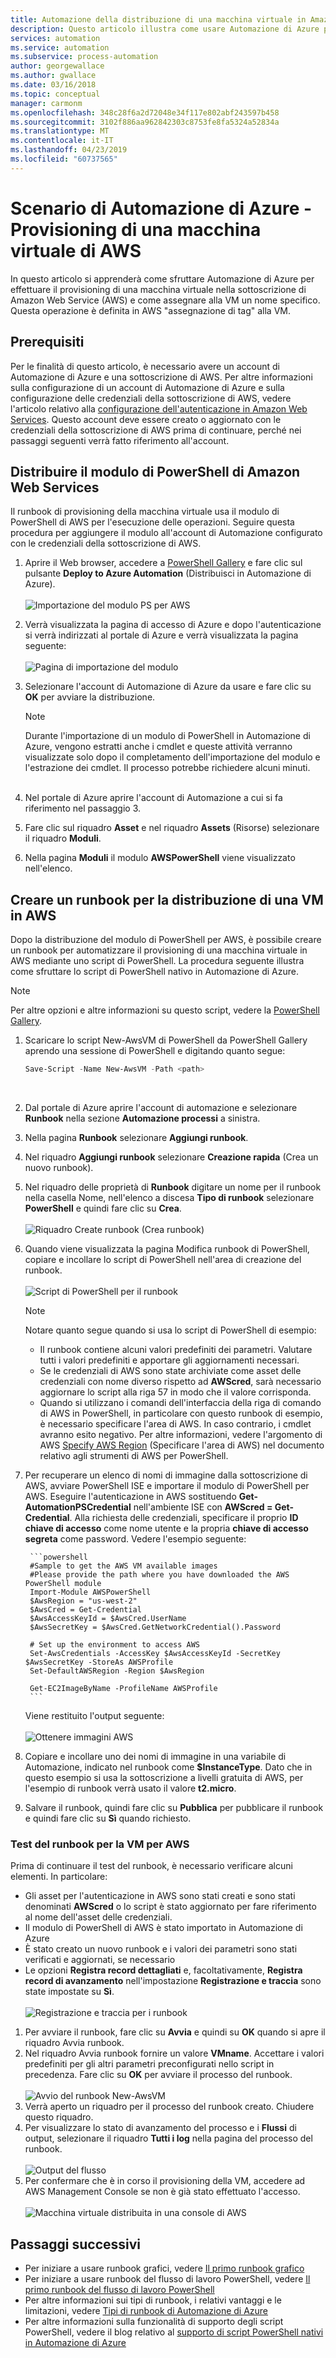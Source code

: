 ```yaml
---
title: Automazione della distribuzione di una macchina virtuale in Amazon Web Services
description: Questo articolo illustra come usare Automazione di Azure per automatizzare la creazione di una VM di Amazon Web Service
services: automation
ms.service: automation
ms.subservice: process-automation
author: georgewallace
ms.author: gwallace
ms.date: 03/16/2018
ms.topic: conceptual
manager: carmonm
ms.openlocfilehash: 348c28f6a2d72048e34f117e802abf243597b458
ms.sourcegitcommit: 3102f886aa962842303c8753fe8fa5324a52834a
ms.translationtype: MT
ms.contentlocale: it-IT
ms.lasthandoff: 04/23/2019
ms.locfileid: "60737565"
---
```

# <a name="azure-automation-scenario---provision-an-aws-virtual-machine"></a>Scenario di Automazione di Azure - Provisioning di una macchina virtuale di AWS
In questo articolo si apprenderà come sfruttare Automazione di Azure per effettuare il provisioning di una macchina virtuale nella sottoscrizione di Amazon Web Service (AWS) e come assegnare alla VM un nome specifico. Questa operazione è definita in AWS "assegnazione di tag" alla VM.

## <a name="prerequisites"></a>Prerequisiti
Per le finalità di questo articolo, è necessario avere un account di Automazione di Azure e una sottoscrizione di AWS. Per altre informazioni sulla configurazione di un account di Automazione di Azure e sulla configurazione delle credenziali della sottoscrizione di AWS, vedere l'articolo relativo alla [configurazione dell'autenticazione in Amazon Web Services](automation-config-aws-account.md). Questo account deve essere creato o aggiornato con le credenziali della sottoscrizione di AWS prima di continuare, perché nei passaggi seguenti verrà fatto riferimento all'account.

## <a name="deploy-amazon-web-services-powershell-module"></a>Distribuire il modulo di PowerShell di Amazon Web Services
Il runbook di provisioning della macchina virtuale usa il modulo di PowerShell di AWS per l'esecuzione delle operazioni. Seguire questa procedura per aggiungere il modulo all'account di Automazione configurato con le credenziali della sottoscrizione di AWS.  

1. Aprire il Web browser, accedere a [PowerShell Gallery](https://www.powershellgallery.com/packages/AWSPowerShell/) e fare clic sul pulsante **Deploy to Azure Automation** (Distribuisci in Automazione di Azure).<br><br> ![Importazione del modulo PS per AWS](./media/automation-scenario-aws-deployment/powershell-gallery-download-awsmodule.png)
2. Verrà visualizzata la pagina di accesso di Azure e dopo l'autenticazione si verrà indirizzati al portale di Azure e verrà visualizzata la pagina seguente:<br><br> ![Pagina di importazione del modulo](./media/automation-scenario-aws-deployment/deploy-aws-powershell-module-parameters.png)
3. Selezionare l'account di Automazione di Azure da usare e fare clic su **OK** per avviare la distribuzione.

   > [!NOTE]
   > Durante l'importazione di un modulo di PowerShell in Automazione di Azure, vengono estratti anche i cmdlet e queste attività verranno visualizzate solo dopo il completamento dell'importazione del modulo e l'estrazione dei cmdlet. Il processo potrebbe richiedere alcuni minuti.  
   > <br>

1. Nel portale di Azure aprire l'account di Automazione a cui si fa riferimento nel passaggio 3.
2. Fare clic sul riquadro **Asset** e nel riquadro **Assets** (Risorse) selezionare il riquadro **Moduli**.
3. Nella pagina **Moduli** il modulo **AWSPowerShell** viene visualizzato nell'elenco.

## <a name="create-aws-deploy-vm-runbook"></a>Creare un runbook per la distribuzione di una VM in AWS
Dopo la distribuzione del modulo di PowerShell per AWS, è possibile creare un runbook per automatizzare il provisioning di una macchina virtuale in AWS mediante uno script di PowerShell. La procedura seguente illustra come sfruttare lo script di PowerShell nativo in Automazione di Azure.  

> [!NOTE]
> Per altre opzioni e altre informazioni su questo script, vedere la [PowerShell Gallery](https://www.powershellgallery.com/packages/New-AwsVM/).
> 

1. Scaricare lo script New-AwsVM di PowerShell da PowerShell Gallery aprendo una sessione di PowerShell e digitando quanto segue:<br>
   ```powershell
   Save-Script -Name New-AwsVM -Path <path>
   ```
   <br>
2. Dal portale di Azure aprire l'account di automazione e selezionare **Runbook** nella sezione **Automazione processi** a sinistra.  
3. Nella pagina **Runbook** selezionare **Aggiungi runbook**.
4. Nel riquadro **Aggiungi runbook** selezionare **Creazione rapida** (Crea un nuovo runbook).
5. Nel riquadro delle proprietà di **Runbook** digitare un nome per il runbook nella casella Nome, nell'elenco a discesa **Tipo di runbook** selezionare **PowerShell** e quindi fare clic su **Crea**.<br><br> ![Riquadro Create runbook](./media/automation-scenario-aws-deployment/runbook-quickcreate-properties.png) (Crea runbook)
6. Quando viene visualizzata la pagina Modifica runbook di PowerShell, copiare e incollare lo script di PowerShell nell'area di creazione del runbook.<br><br> ![Script di PowerShell per il runbook](./media/automation-scenario-aws-deployment/runbook-powershell-script.png)<br>
   
    > [!NOTE]
    > Notare quanto segue quando si usa lo script di PowerShell di esempio:
    > 
    > * Il runbook contiene alcuni valori predefiniti dei parametri. Valutare tutti i valori predefiniti e apportare gli aggiornamenti necessari.
    > * Se le credenziali di AWS sono state archiviate come asset delle credenziali con nome diverso rispetto ad **AWScred**, sarà necessario aggiornare lo script alla riga 57 in modo che il valore corrisponda.  
    > * Quando si utilizzano i comandi dell'interfaccia della riga di comando di AWS in PowerShell, in particolare con questo runbook di esempio, è necessario specificare l'area di AWS. In caso contrario, i cmdlet avranno esito negativo. Per altre informazioni, vedere l'argomento di AWS [Specify AWS Region](https://docs.aws.amazon.com/powershell/latest/userguide/pstools-installing-specifying-region.html) (Specificare l'area di AWS) nel documento relativo agli strumenti di AWS per PowerShell.  
    >

7. Per recuperare un elenco di nomi di immagine dalla sottoscrizione di AWS, avviare PowerShell ISE e importare il modulo di PowerShell per AWS. Eseguire l'autenticazione in AWS sostituendo **Get-AutomationPSCredential** nell'ambiente ISE con **AWScred = Get-Credential**. Alla richiesta delle credenziali, specificare il proprio **ID chiave di accesso** come nome utente e la propria **chiave di accesso segreta** come password. Vedere l'esempio seguente:  

        ```powershell
        #Sample to get the AWS VM available images
        #Please provide the path where you have downloaded the AWS PowerShell module
        Import-Module AWSPowerShell
        $AwsRegion = "us-west-2"
        $AwsCred = Get-Credential
        $AwsAccessKeyId = $AwsCred.UserName
        $AwsSecretKey = $AwsCred.GetNetworkCredential().Password
   
        # Set up the environment to access AWS
        Set-AwsCredentials -AccessKey $AwsAccessKeyId -SecretKey $AwsSecretKey -StoreAs AWSProfile
        Set-DefaultAWSRegion -Region $AwsRegion
   
        Get-EC2ImageByName -ProfileName AWSProfile
        ```
        
    Viene restituito l'output seguente:<br><br>
   ![Ottenere immagini AWS](./media/automation-scenario-aws-deployment/powershell-ise-output.png)<br>  
8. Copiare e incollare uno dei nomi di immagine in una variabile di Automazione, indicato nel runbook come **$InstanceType**. Dato che in questo esempio si usa la sottoscrizione a livelli gratuita di AWS, per l'esempio di runbook verrà usato il valore **t2.micro**.  
9. Salvare il runbook, quindi fare clic su **Pubblica** per pubblicare il runbook e quindi fare clic su **Sì** quando richiesto.

### <a name="testing-the-aws-vm-runbook"></a>Test del runbook per la VM per AWS
Prima di continuare il test del runbook, è necessario verificare alcuni elementi. In particolare:  

* Gli asset per l'autenticazione in AWS sono stati creati e sono stati denominati **AWScred** o lo script è stato aggiornato per fare riferimento al nome dell'asset delle credenziali.    
* Il modulo di PowerShell di AWS è stato importato in Automazione di Azure  
* È stato creato un nuovo runbook e i valori dei parametri sono stati verificati e aggiornati, se necessario  
* Le opzioni **Registra record dettagliati** e, facoltativamente, **Registra record di avanzamento** nell'impostazione **Registrazione e traccia** sono state impostate su **Sì**.<br><br> ![Registrazione e traccia per i runbook](./media/automation-scenario-aws-deployment/runbook-settings-logging-and-tracing.png)  

1. Per avviare il runbook, fare clic su **Avvia** e quindi su **OK** quando si apre il riquadro Avvia runbook.
2. Nel riquadro Avvia runbook fornire un valore **VMname**. Accettare i valori predefiniti per gli altri parametri preconfigurati nello script in precedenza. Fare clic su **OK** per avviare il processo del runbook.<br><br> ![Avvio del runbook New-AwsVM](./media/automation-scenario-aws-deployment/runbook-start-job-parameters.png)
3. Verrà aperto un riquadro per il processo del runbook creato. Chiudere questo riquadro.
4. Per visualizzare lo stato di avanzamento del processo e i **Flussi** di output, selezionare il riquadro **Tutti i log** nella pagina del processo del runbook.<br><br> ![Output del flusso](./media/automation-scenario-aws-deployment/runbook-job-streams-output.png)
5. Per confermare che è in corso il provisioning della VM, accedere ad AWS Management Console se non è già stato effettuato l'accesso.<br><br> ![Macchina virtuale distribuita in una console di AWS](./media/automation-scenario-aws-deployment/aws-instances-status.png)

## <a name="next-steps"></a>Passaggi successivi
* Per iniziare a usare runbook grafici, vedere [Il primo runbook grafico](automation-first-runbook-graphical.md)
* Per iniziare a usare runbook del flusso di lavoro PowerShell, vedere [Il primo runbook del flusso di lavoro PowerShell](automation-first-runbook-textual.md)
* Per altre informazioni sui tipi di runbook, i relativi vantaggi e le limitazioni, vedere [Tipi di runbook di Automazione di Azure](automation-runbook-types.md)
* Per altre informazioni sulla funzionalità di supporto degli script PowerShell, vedere il blog relativo al [supporto di script PowerShell nativi in Automazione di Azure](https://azure.microsoft.com/blog/announcing-powershell-script-support-azure-automation-2/)


